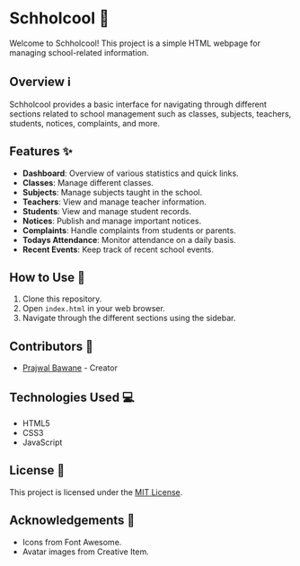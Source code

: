 # Schholcool 🏫

Welcome to Schholcool! This project is a simple HTML webpage for managing school-related information.

## Overview ℹ️

Schholcool provides a basic interface for navigating through different sections related to school management such as classes, subjects, teachers, students, notices, complaints, and more.

## Features ✨

- **Dashboard**: Overview of various statistics and quick links.
- **Classes**: Manage different classes.
- **Subjects**: Manage subjects taught in the school.
- **Teachers**: View and manage teacher information.
- **Students**: View and manage student records.
- **Notices**: Publish and manage important notices.
- **Complaints**: Handle complaints from students or parents.
- **Todays Attendance**: Monitor attendance on a daily basis.
- **Recent Events**: Keep track of recent school events.

## How to Use 🚀

1. Clone this repository.
2. Open `index.html` in your web browser.
3. Navigate through the different sections using the sidebar.

## Contributors 👥

- [Prajwal Bawane](https://github.com/prajwalbawane) - Creator

## Technologies Used 💻

- HTML5
- CSS3
- JavaScript

## License 📝

This project is licensed under the [MIT License](LICENSE).

## Acknowledgements 🙏

- Icons from Font Awesome.
- Avatar images from Creative Item.

